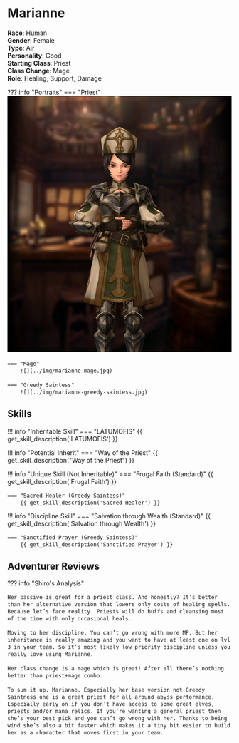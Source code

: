 # Marianne

**Race**: Human  
**Gender**: Female  
**Type**: Air  
**Personality**: Good  
**Starting Class**: Priest  
**Class Change**: Mage  
**Role**: Healing, Support, Damage

??? info "Portraits"
    === "Priest"
        ![](../img/marianne-priest.jpg)

    === "Mage"
        ![](../img/marianne-mage.jpg)

    === "Greedy Saintess"
        ![](../img/marianne-greedy-saintess.jpg)


## Skills

!!! info "Inheritable Skill"
    === "LATUMOFIS"
        {{ get_skill_description('LATUMOFIS') }}

!!! info "Potential Inherit"
    === "Way of the Priest"
        {{ get_skill_description("Way of the Priest") }}

!!! info "Unique Skill (Not Inheritable)"
    === "Frugal Faith (Standard)"
        {{ get_skill_description('Frugal Faith') }}

    === "Sacred Healer (Greedy Saintess)"
        {{ get_skill_description('Sacred Healer') }}

!!! info "Discipline Skill"
    === "Salvation through Wealth (Standard)"
        {{ get_skill_description('Salvation through Wealth') }}

    === "Sanctified Prayer (Greedy Saintess)"
        {{ get_skill_description('Sanctified Prayer') }}

## Adventurer Reviews

??? info "Shiro's Analysis"

    Her passive is great for a priest class. And honestly? It’s better than her alternative version that lowers only costs of healing spells. Because let’s face reality. Priests will do buffs and cleansing most of the time with only occasional heals.

    Moving to her discipline. You can’t go wrong with more MP. But her inheritance is really amazing and you want to have at least one on lvl 3 in your team. So it’s most likely low priority discipline unless you really love using Marianne.

    Her class change is a mage which is great! After all there’s nothing better than priest+mage combo.

    To sum it up. Marianne. Especially her base version not Greedy Saintness one is a great priest for all around abyss performance. Especially early on if you don’t have access to some great elves, priests and/or mana relics. If you’re wanting a general priest then she’s your best pick and you can’t go wrong with her. Thanks to being wind she’s also a bit faster which makes it a tiny bit easier to build her as a character that moves first in your team.
